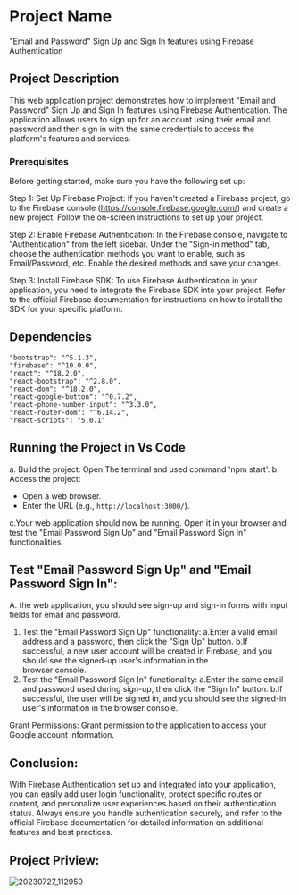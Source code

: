 # Project Name
"Email and Password" Sign Up and Sign In features using Firebase Authentication

## Project Description
This web application project demonstrates how to implement "Email and Password" Sign Up and Sign In features using Firebase Authentication. The application allows users to sign up for an account using their email and password and then sign in with the same credentials to access the platform's features and services.

 ### Prerequisites
Before getting started, make sure you have the following set up:

Step 1: Set Up Firebase Project:
If you haven't created a Firebase project, go to the Firebase console (https://console.firebase.google.com/) and create a new project. Follow the on-screen instructions to set up your project.

Step 2: Enable Firebase Authentication:
In the Firebase console, navigate to "Authentication" from the left sidebar. Under the "Sign-in method" tab, choose the authentication methods you want to enable, such as Email/Password, etc. Enable the desired methods and save your changes.

Step 3: Install Firebase SDK:
To use Firebase Authentication in your application, you need to integrate the Firebase SDK into your project. Refer to the official Firebase documentation for instructions on how to install the SDK for your specific platform.

## Dependencies

    "bootstrap": "^5.1.3",
    "firebase": "^10.0.0",
    "react": "^18.2.0",
    "react-bootstrap": "^2.8.0",
    "react-dom": "^18.2.0",
    "react-google-button": "^0.7.2",
    "react-phone-number-input": "^3.3.0",
    "react-router-dom": "^6.14.2",
    "react-scripts": "5.0.1"

## Running the Project in Vs Code
a. Build the project: Open The terminal and used command 'npm start'.
b. Access the project:

   - Open a web browser.
   - Enter the URL (e.g., `http://localhost:3000/`).

c.Your web application should now be running. Open it in your browser and test the "Email Password Sign Up" and "Email Password Sign In" functionalities.
## Test "Email Password Sign Up" and "Email Password Sign In":
A. the web application, you should see sign-up and sign-in forms with input fields for email and password.

1. Test the "Email Password Sign Up" functionality:
    a.Enter a valid email address and a password, then click the "Sign Up" button.
    b.If successful, a new user account will be created in Firebase, and you should see the signed-up user's information in the      
      browser console.
2. Test the "Email Password Sign In" functionality:
    a.Enter the same email and password used during sign-up, then click the "Sign In" button.
    b.If successful, the user will be signed in, and you should see the signed-in user's information in the browser console.

Grant Permissions: Grant permission to the application to access your Google account information.



## Conclusion:
With Firebase Authentication set up and integrated into your application, you can easily add user login functionality, protect specific routes or content, and personalize user experiences based on their authentication status. Always ensure you handle authentication securely, and refer to the official Firebase documentation for detailed information on additional features and best practices.

## Project Priview:
![20230727_112950](https://github.com/saiinfo/Email-and-Password-Sign-Up-and-Sign-In-features-using-Firebase-Authentication/assets/26924010/284ad8a2-9c02-4bca-bba9-946958e294f3)




